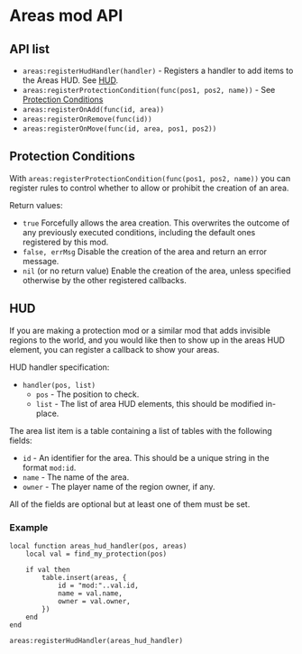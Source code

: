 Areas mod API
===

API list
---

 * `areas:registerHudHandler(handler)` - Registers a handler to add items to the Areas HUD.  See [HUD](#hud).
 * `areas:registerProtectionCondition(func(pos1, pos2, name))` - 
See [Protection Conditions](#Protection-Conditions)
 * `areas:registerOnAdd(func(id, area))`
 * `areas:registerOnRemove(func(id))`
 * `areas:registerOnMove(func(id, area, pos1, pos2))`


Protection Conditions
---

With `areas:registerProtectionCondition(func(pos1, pos2, name))`
you can register rules to control whether to allow or prohibit the creation of an area.

Return values:
* `true` Forcefully allows the area creation. This overwrites the outcome of any
  previously executed conditions, including the default ones registered by this mod.
* `false, errMsg` Disable the creation of the area and return an error message.
* `nil` (or no return value) Enable the creation of the area,
  unless specified otherwise by the other registered callbacks.


HUD
---

If you are making a protection mod or a similar mod that adds invisible regions
to the world, and you would like then to show up in the areas HUD element, you
can register a callback to show your areas.

HUD handler specification:

 * `handler(pos, list)`
   * `pos` - The position to check.
   * `list` - The list of area HUD elements, this should be modified in-place.

The area list item is a table containing a list of tables with the following fields:

 * `id` - An identifier for the area. This should be a unique string in the format `mod:id`.
 * `name` - The name of the area.
 * `owner` - The player name of the region owner, if any.

All of the fields are optional but at least one of them must be set.

### Example

	local function areas_hud_handler(pos, areas)
		local val = find_my_protection(pos)

		if val then
			table.insert(areas, {
				id = "mod:"..val.id,
				name = val.name,
				owner = val.owner,
			})
		end
	end

	areas:registerHudHandler(areas_hud_handler)
